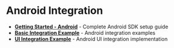 # Android Integration

- **[Getting Started - Android](getting-started-android.md)** - Complete Android SDK setup guide
- **[Basic Integration Example](examples-android/basic-integration.md)** - Android integration examples
- **[UI Integration Example](examples-android/ui-integration.md)** - Android UI integration implementation